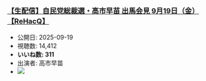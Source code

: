 ### [【生配信】自民党総裁選・高市早苗 出馬会見 9月19日（金）【ReHacQ】](https://www.youtube.com/watch?v=xtIeIxdEoAQ)
-   公開日: 2025-09-19
-   視聴数: 14,412
-   **いいね数: 311**
-   出演者: 高市早苗
- [![](https://img.youtube.com/vi/xtIeIxdEoAQ/hqdefault.jpg)](https://www.youtube.com/watch?v=xtIeIxdEoAQ)
